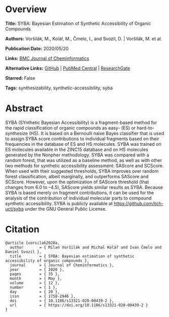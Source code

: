 # Overview
**Title:**
SYBA: Bayesian Estimation of Synthetic Accessibility of Organic Compounds

**Authors:**
Voršilák, M., Kolář, M., Čmelo, I., and Svozil, D. |
Voršilák, M. et al.

**Publication Date:**
2020/05/20

**Links:**
[BMC Journal of Cheminformatics](https://jcheminf.biomedcentral.com/articles/10.1186/s13321-020-00439-2)

**Alternative Links:**
[GitHub](https://github.com/lich-uct/syba) |
[PubMed Central](https://pmc.ncbi.nlm.nih.gov/articles/PMC7238540) |
[ResearchGate](https://www.researchgate.net/publication/341524191_SYBA_Bayesian_estimation_of_synthetic_accessibility_of_organic_compounds)

**Starred:**
False

**Tags:**
synthesizability, synthetic-accessibility, syba


# Abstract
SYBA (SYnthetic Bayesian Accessibility) is a fragment-based method for the rapid classification of organic compounds as easy- (ES) or hard-to-synthesize (HS).
It is based on a Bernoulli naïve Bayes classifier that is used to assign SYBA score contributions to individual fragments based on their frequencies in the database of ES and HS molecules.
SYBA was trained on ES molecules available in the ZINC15 database and on HS molecules generated by the Nonpher methodology.
SYBA was compared with a random forest, that was utilized as a baseline method, as well as with other two methods for synthetic accessibility assessment: SAScore and SCScore.
When used with their suggested thresholds, SYBA improves over random forest classification, albeit marginally, and outperforms SAScore and SCScore.
However, upon the optimization of SAScore threshold (that changes from 6.0 to –4.5), SAScore yields similar results as SYBA.
Because SYBA is based merely on fragment contributions, it can be used for the analysis of the contribution of individual molecular parts to compound synthetic accessibility.
SYBA is publicly available at https://github.com/lich-uct/syba under the GNU General Public License.


# Citation
```
@article {vorsilak2020a,
  author       = { Milan Voršilák and Michal Kolář and Ivan Čmelo and Daniel Svozil },
  title        = { SYBA: Bayesian estimation of synthetic accessibility of organic compounds },
  journal      = { Journal of Cheminformatics },
  year         = { 2020 },
  pages        = { 35 },
  month        = { May },
  volume       = { 12 },
  number       = { 1 },
  day          = { 20 },
  issn         = { 1758-2946 },
  doi          = { 10.1186/s13321-020-00439-2 },
  url          = { https://doi.org/10.1186/s13321-020-00439-2 }
}
```
